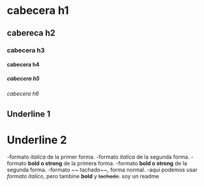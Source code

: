 # cabecera h1
## cabereca h2
### cabecera h3
#### cabecera h4
##### cabecera h5
###### cabecera h6

Underline 1
-----------
Underline 2
===========

-formato *italica* de la primer forma.
-formato _italica_ de la segunda forma.
-formato **bold o strong** de la primera forma.
-formato __bold o strong__ de la segunda forma.
-formato ~~ tachado~~, forma normal.
-aqui podemos usar *formato italico*, pero tambine **bold** y ~~tachado~~.
soy un readme
